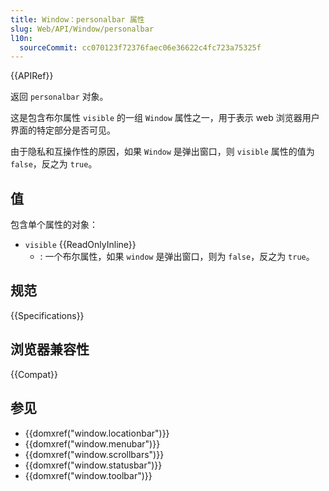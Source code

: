 ```yaml
---
title: Window：personalbar 属性
slug: Web/API/Window/personalbar
l10n:
  sourceCommit: cc070123f72376faec06e36622c4fc723a75325f
---
```


{{APIRef}}

返回 `personalbar` 对象。

这是包含布尔属性 `visible` 的一组 `Window` 属性之一，用于表示 web 浏览器用户界面的特定部分是否可见。

由于隐私和互操作性的原因，如果 `Window` 是弹出窗口，则 `visible` 属性的值为 `false`，反之为 `true`。

## 值

包含单个属性的对象：

- `visible` {{ReadOnlyInline}}
  - : 一个布尔属性，如果 `window` 是弹出窗口，则为 `false`，反之为 `true`。

## 规范

{{Specifications}}

## 浏览器兼容性

{{Compat}}

## 参见

- {{domxref("window.locationbar")}}
- {{domxref("window.menubar")}}
- {{domxref("window.scrollbars")}}
- {{domxref("window.statusbar")}}
- {{domxref("window.toolbar")}}

